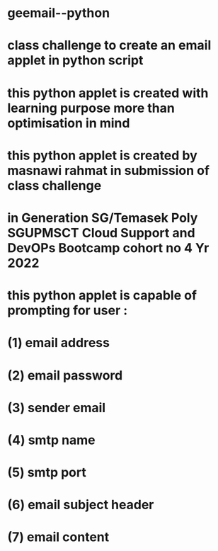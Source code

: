# geemail--python
# class challenge to create an email applet in python script 
# this python applet is created with learning purpose more than optimisation in mind
# this python applet is created by masnawi rahmat in submission of class challenge 
# in Generation SG/Temasek Poly SGUPMSCT Cloud Support and DevOPs Bootcamp cohort no 4 Yr 2022
# this python applet is capable of prompting for user :
# (1) email address
# (2) email password
# (3) sender email
# (4) smtp name 
# (5) smtp port 
# (6) email subject header
# (7) email content
